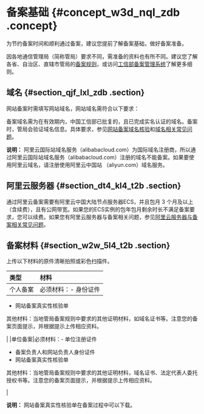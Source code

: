 # 备案基础 {#concept_w3d_nql_zdb .concept}

为节约备案时间和顺利通过备案，建议您提前了解备案基础，做好备案准备。

因各地通信管理局（简称管局）要求不同，需准备的资料也有所不同。建议您了解各省、自治区、直辖市管局的[备案规则](https://beian.aliyun.com/?spm=a2c4g.750001.765261.5.GoB9kU#MapDataContainer)，或访问[工信部备案管理系统](http://www.miitbeian.gov.cn)了解更多细则。

## 域名 {#section_qjf_lxl_zdb .section}

网站备案时需填写网站域名，网站域名需符合以下要求：

备案域名需为在有效期内，中国工信部已批复的，且已完成实名认证的域名。备案时，管局会验证域名信息。具体要求，参见[网站备案域名核验](../../../../intl.zh-CN/常见问题/网站备案域名核验.md#)和[域名相关常见问题](../../../../intl.zh-CN/常见问题/域名.md#)。

**说明：** 阿里云国际站域名服务（alibabacloud.com）为国际域名注册商，所以通过阿里云国际站域名服务（alibabacloud.com）注册的域名不能备案。如果要使用阿里云域名，请注册使用阿里云中国站 （aliyun.com）域名服务。

## 阿里云服务器 {#section_dt4_kl4_t2b .section}

通过阿里云备案需要有阿里云中国大陆节点服务器ECS，并且包月 3 个月及以上（含续费），且有公网带宽。如果您的ECS实例的包年包月剩余时长不满足备案要求，您可以续费。如果您有阿里云服务器与备案相关问题，参见[阿里云服务器与备案相关常见问题](../../../../intl.zh-CN/常见问题/阿里云服务器与备案.md#)。

## 备案材料 {#section_w2w_5l4_t2b .section}

上传以下材料的原件清晰拍照或彩色扫描件。

|类型|材料|
|:-|:-|
|个人备案|必须材料：-   身份证件
-   网站备案真实性核验单

其他材料：当地管局备案规则中要求的其他证明材料，如域名证书等。注意您的备案页面提示，并根据提示上传相应资料。

|
|单位备案|必须材料：-   单位注册证件
-   备案负责人和网站负责人身份证件
-   网站备案真实性核验单

其他材料：当地管局备案规则中要求的其他证明材料，域名证书、法定代表人委托授权书等。注意您的备案页面提示，并根据提示上传相应资料。

|

**说明：** 网站备案真实性核验单在备案过程中可以下载。

